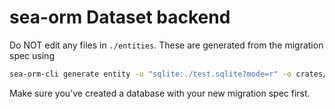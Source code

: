 # sea-orm Dataset backend

Do NOT edit any files in `./entities`.
These are generated from the migration spec using
```bash
sea-orm-cli generate entity -u "sqlite:./test.sqlite?mode=r" -o crates/storage/src/sea/entities
```

Make sure you've created a database with your new migration spec first.
